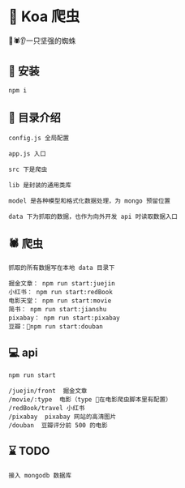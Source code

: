 # 🚀 Koa 爬虫

🚀🕷️👂一只坚强的蜘蛛

## 🚗 安装

```html
npm i
```

## 📖 目录介绍

```
config.js 全局配置

app.js 入口

src 下是爬虫

lib 是封装的通用类库

model 是各种模型和格式化数据处理，为 mongo 预留位置

data 下为抓取的数据，也作为向外开发 api 时读取数据入口
```

## 🕷️ 爬虫

```
抓取的所有数据写在本地 data 目录下

掘金文章： npm run start:juejin
小红书： npm run start:redBook
电影天堂： npm run start:movie
简书： npm run start:jianshu
pixabay： npm run start:pixabay
豆瓣：npm run start:douban

```

## 💻 api

```
npm run start

/juejin/front  掘金文章
/movie/:type  电影（type 在电影爬虫脚本里有配置）
/redBook/travel 小红书
/pixabay  pixabay 网站的高清图片
/douban  豆瓣评分前 500 的电影
```

## ⌛️ TODO

```
接入 mongodb 数据库
```